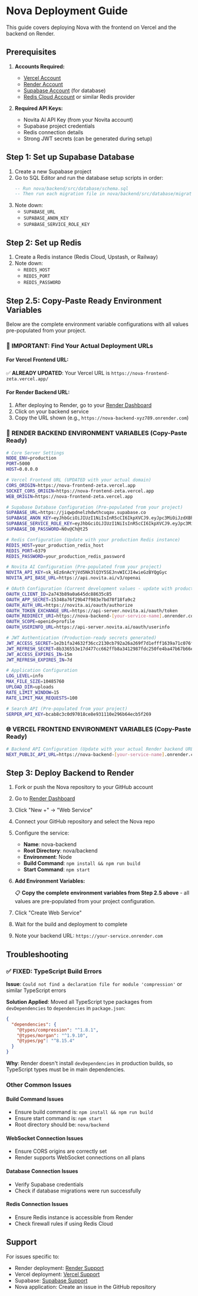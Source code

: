 # Nova Deployment Guide

This guide covers deploying Nova with the frontend on Vercel and the backend on Render.

## Prerequisites

1. **Accounts Required:**
   - [Vercel Account](https://vercel.com/signup)
   - [Render Account](https://render.com/register)
   - [Supabase Account](https://supabase.com) (for database)
   - [Redis Cloud Account](https://redis.com/try-free/) or similar Redis provider

2. **Required API Keys:**
   - Novita AI API Key (from your Novita account)
   - Supabase project credentials
   - Redis connection details
   - Strong JWT secrets (can be generated during setup)

## Step 1: Set up Supabase Database

1. Create a new Supabase project
2. Go to SQL Editor and run the database setup scripts in order:
   ```sql
   -- Run nova/backend/src/database/schema.sql
   -- Then run each migration file in nova/backend/src/database/migrations/
   ```
3. Note down:
   - `SUPABASE_URL`
   - `SUPABASE_ANON_KEY`
   - `SUPABASE_SERVICE_ROLE_KEY`

## Step 2: Set up Redis

1. Create a Redis instance (Redis Cloud, Upstash, or Railway)
2. Note down:
   - `REDIS_HOST`
   - `REDIS_PORT`
   - `REDIS_PASSWORD`

## Step 2.5: Copy-Paste Ready Environment Variables

Below are the complete environment variable configurations with all values pre-populated from your project.

### 🔗 **IMPORTANT: Find Your Actual Deployment URLs**

#### **For Vercel Frontend URL:**
✅ **ALREADY UPDATED**: Your Vercel URL is `https://nova-frontend-zeta.vercel.app/`

#### **For Render Backend URL:**
1. After deploying to Render, go to your [Render Dashboard](https://dashboard.render.com/)
2. Click on your backend service
3. Copy the URL shown (e.g., `https://nova-backend-xyz789.onrender.com`)

### 🚀 **RENDER BACKEND ENVIRONMENT VARIABLES** (Copy-Paste Ready)

```bash
# Core Server Settings
NODE_ENV=production
PORT=5000
HOST=0.0.0.0

# Vercel Frontend URL (UPDATED with your actual domain)
CORS_ORIGIN=https://nova-frontend-zeta.vercel.app
SOCKET_CORS_ORIGIN=https://nova-frontend-zeta.vercel.app
WEB_ORIGIN=https://nova-frontend-zeta.vercel.app

# Supabase Database Configuration (Pre-populated from your project)
SUPABASE_URL=https://jiqwpdnelzhdwthcuqav.supabase.co
SUPABASE_ANON_KEY=eyJhbGciOiJIUzI1NiIsInR5cCI6IkpXVCJ9.eyJpc3MiOiJzdXBhYmFzZSIsInJlZiI6ImppcXdwZG5lbHpoZHd0aGN1cWF2Iiwicm9sZSI6ImFub24iLCJpYXQiOjE3NTI1MTYzOTAsImV4cCI6MjA2ODA5MjM5MH0.bpS0SlrH13SXrq6tEOfaLSZ8CfyL8IZ50Zt2ktC0YoE
SUPABASE_SERVICE_ROLE_KEY=eyJhbGciOiJIUzI1NiIsInR5cCI6IkpXVCJ9.eyJpc3MiOiJzdXBhYmFzZSIsInJlZiI6ImppcXdwZG5lbHpoZHd0aGN1cWF2Iiwicm9sZSI6InNlcnZpY2Vfcm9sZSIsImlhdCI6MTc1MjUxNjM5MCwiZXhwIjoyMDY4MDkyMzkwfQ.CWXC5LMmPZrt0GqVQwCvA8rkFmmSYWpUSsgt9PmSJv0
SUPABASE_DB_PASSWORD=N0v@Ch@t25

# Redis Configuration (Update with your production Redis instance)
REDIS_HOST=your_production_redis_host
REDIS_PORT=6379
REDIS_PASSWORD=your_production_redis_password

# Novita AI Configuration (Pre-populated from your project)
NOVITA_API_KEY=sk_kEz6nAcYjVd5Nk3lQ3Y5SEJnvWICJI4wieGzBYQgGyc
NOVITA_API_BASE_URL=https://api.novita.ai/v3/openai

# OAuth Configuration (Current development values - update with production when received)
OAUTH_CLIENT_ID=2a743b89a0a645dc88635c85
OAUTH_APP_SECRET=15348a76f29b47f983e7bd78f18fa9c2
OAUTH_AUTH_URL=https://novita.ai/oauth/authorize
OAUTH_TOKEN_EXCHANGE_URL=https://api-server.novita.ai/oauth/token
OAUTH_REDIRECT_URI=https://nova-backend-[your-service-name].onrender.com/api/external-auth/callback
OAUTH_SCOPE=openid+profile
OAUTH_USERINFO_URL=https://api-server.novita.ai/oauth/userinfo

# JWT Authentication (Production-ready secrets generated)
JWT_ACCESS_SECRET=1e2b1fa24632f36cc2130cb792a26a269f7d1efff1639a71c076f1346283a94c
JWT_REFRESH_SECRET=8b336553e17d477cc662ffb8a3412987fdc250fe4ba47b67b66e09d5244a9660
JWT_ACCESS_EXPIRES_IN=15m
JWT_REFRESH_EXPIRES_IN=7d

# Application Configuration
LOG_LEVEL=info
MAX_FILE_SIZE=10485760
UPLOAD_DIR=uploads
RATE_LIMIT_WINDOW=15
RATE_LIMIT_MAX_REQUESTS=100

# Search API (Pre-populated from your project)
SERPER_API_KEY=bcab8c3c0d97018ce8e931110e296b64ecb5f269
```

### 🌐 **VERCEL FRONTEND ENVIRONMENT VARIABLES** (Copy-Paste Ready)

```bash
# Backend API Configuration (Update with your actual Render backend URL)
NEXT_PUBLIC_API_URL=https://nova-backend-[your-service-name].onrender.com
```

## Step 3: Deploy Backend to Render

1. Fork or push the Nova repository to your GitHub account

2. Go to [Render Dashboard](https://dashboard.render.com/)

3. Click "New +" → "Web Service"

4. Connect your GitHub repository and select the Nova repo

5. Configure the service:
   - **Name**: nova-backend
   - **Root Directory**: nova/backend
   - **Environment**: Node
   - **Build Command**: `npm install && npm run build`
   - **Start Command**: `npm start`

6. **Add Environment Variables:**
   
   📋 **Copy the complete environment variables from Step 2.5 above** - all values are pre-populated from your project configuration.

7. Click "Create Web Service"

8. Wait for the build and deployment to complete

9. Note your backend URL: `https://your-service.onrender.com`

## Troubleshooting

### ✅ **FIXED: TypeScript Build Errors**

**Issue**: `Could not find a declaration file for module 'compression'` or similar TypeScript errors

**Solution Applied**: Moved all TypeScript type packages from `devDependencies` to `dependencies` in `package.json`:
```json
{
  "dependencies": {
    "@types/compression": "^1.8.1",
    "@types/morgan": "^1.9.10",
    "@types/pg": "^8.15.4"
  }
}
```

**Why**: Render doesn't install `devDependencies` in production builds, so TypeScript types must be in main dependencies.

### Other Common Issues

#### Build Command Issues
- Ensure build command is: `npm install && npm run build`
- Ensure start command is: `npm start`
- Root directory should be: `nova/backend`

#### WebSocket Connection Issues
- Ensure CORS origins are correctly set
- Render supports WebSocket connections on all plans

#### Database Connection Issues
- Verify Supabase credentials
- Check if database migrations were run successfully

#### Redis Connection Issues
- Ensure Redis instance is accessible from Render
- Check firewall rules if using Redis Cloud

## Support

For issues specific to:
- Render deployment: [Render Support](https://render.com/docs)
- Vercel deployment: [Vercel Support](https://vercel.com/support)
- Supabase: [Supabase Support](https://supabase.com/docs)
- Nova application: Create an issue in the GitHub repository